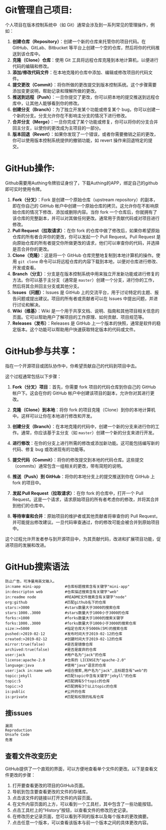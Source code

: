# **Git管理自己项目:**

个人项目在版本控制系统中（如 Git）通常会涉及到一系列常见的管理操作，例如：

1. **创建仓库（Repository）**：创建一个新的仓库来托管你的项目代码。在 GitHub、GitLab、Bitbucket 等平台上创建一个空的仓库，然后将你的代码推送到该仓库中。
2. **克隆（Clone）仓库**：使用 Git 工具将远程仓库克隆到本地计算机，以便进行代码的编辑和修改。
3. **添加/修改代码文件**：在本地克隆的仓库中添加、编辑或修改项目的代码文件。
4. **提交更改（Commit）**：将你所做的更改提交到版本控制系统。这个步骤需要添加变更说明，帮助记录和理解所做的更改。
5. **推送到远程（Push）**：一旦你提交了更改，你可以把本地的提交推送到远程仓库中，让其他人能够看到你的修改。
6. **创建分支（Branch）**：为了独立开发某个功能或修复某个 bug，你可以创建一个新的分支。分支允许你在不影响主分支的情况下进行修改。
7. **合并分支（Merge）**：一旦你完成了某个功能或修复，你可以将你的分支合并回主分支，以使你的更改成为主项目的一部分。
8. **版本回退（Revert）**：如果你发现了一个错误，或者你需要撤销之前的更改，你可以使用版本控制系统提供的撤销功能，如 revert 操作来回退特定的提交。



# **GitHub操作:**
Github需要用Authing令牌验证身份了，下载Authing的APP，绑定自己的github即可实时使用令牌。

1. **Fork（分叉）**：Fork 是创建一个原始仓库（upstream repository）的副本，即在你自己的 GitHub 帐户中创建一个原始仓库的拷贝。这允许你在不影响原始仓库的情况下修改、添加或删除内容。当你 fork 一个仓库后，你就拥有了该仓库的完整副本，并可以对其做任何更改。通常用于贡献代码或对项目进行修改。
2. **Pull Request（拉取请求）**：在你 fork 的仓库中做了修改后，如果你希望原始仓库的所有者合并你的更改，你可以发起一个 Pull Request。Pull Request 是向原始仓库的所有者提交你所做更改的请求，他们可以审查你的代码，并选择是否合并你的更改。
3. **Clone（克隆）**：这是将一个 GitHub 仓库完整地复制到本地计算机的操作。使用 `git clone` 命令可以将远程仓库的内容下载到本地，以便对仓库进行修改、开发或查看。
4. **Branch（分支）**：分支是在版本控制系统中用来独立开发新功能或进行修复的方法。你可以基于主分支（通常是 `master`）创建一个分支，进行你的工作，然后将其合并回主分支或其他分支。
5. **Issues（问题）**：Issues 是 GitHub 上的交流平台，用于讨论特定的主题、报告问题或提出建议。项目的所有者或贡献者可以在 Issues 中提出问题，并进行讨论和解决。
6. **Wiki（维基）**：Wiki 是一个用于共享文档、说明、指南和其他项目相关信息的页面。它可以帮助用户了解项目的工作原理、如何贡献、项目规范等。
7. **Releases（发布）**：Releases 是 GitHub 上一个版本的快照，通常是软件的稳定版本。这个功能可以帮助用户快速获取特定版本的代码或文件。


# **GitHub参与共享：**
指在一个开源项目或团队协作中，你希望贡献自己的代码到项目中去。

这个过程通常包括以下步骤：

1. **Fork（分叉）项目**：首先，你需要 fork 项目的代码仓库到你自己的 GitHub 帐户下。这会在你的 GitHub 帐户中创建该项目的副本，允许你对其进行更改。

2. **克隆（Clone）到本地**：将你 fork 的项目克隆（Clone）到你的本地计算机中。这样可以让你在本地进行修改和开发。

3. **创建分支（Branch）**：在本地克隆的代码中，创建一个新的分支来进行你的工作。通常，你应该基于主分支（如 `master`）创建一个新的分支来进行开发。

4. **进行修改**：在你的分支上进行所需的修改或添加新功能。这可能包括编写新的代码、修复 bug 或改进现有的功能等。

5. **提交代码（Commit）**：将你的修改提交到本地的代码仓库。这些提交（commits）通常包含一组相关的更改，带有简短的说明。

6. **推送（Push）到 GitHub**：将你的本地分支上的提交推送到你在 GitHub 上 fork 的项目中。

7. **发起 Pull Request（拉取请求）**：在你 fork 的仓库中，打开一个 Pull Request。这是一个请求，请求原始项目的所有者考虑你的修改，并将其合并到他们的仓库中。

8. **等待审查和合并**：原始项目的维护者或其他贡献者将审查你的 Pull Request，并可能提出修改建议。一旦代码审查通过，你的修改可能会被合并到原始项目中。

这个过程允许开发者参与到开源项目中，为其贡献代码，改进和扩展项目功能，促进项目的发展和改进。




# **GitHub搜索语法**


```
防止广告，可净量用英文输入。
in:name mini-app           #仓库标题搜索含有关键字"mini-app"
in:descripton web          #仓库描述搜索含有关键字"web"
in:readme node             #README文件搜素含有关键字"node"
org:github                 #匹配github名下的仓库
stars:>3000                #stars数量大于3000的搜索仓库
stars:1000..3000           #stars数量大于1000小于3000的仓库
forks:>1000                #forks数量大于1000的搜索关键字
forks:1000..3000           #forks数量大于1000小于3000的搜索仓库
size:>=5000                #指定仓库大于5000k(5M)的搜索仓库
pushed:>2019-02-12         #发布时间大于2019-02-12的仓库
created:>2019-02-12        #创建时间大于2019-02-12的仓库
mirror:true(false)         #是否是镜像仓库
archived:true(false)       #是否是废弃的仓库
user:jack                  #用户名为"jack"的仓库
license:apache-2.0         #仓库的 LICENSE为"apache-2.0"
language:java              #使用"java"语言的仓库
user:jack in:name web      #组合搜索,用户名为"jack",且标题含有"web"的
topic:jekyll               #匹配topic中含有关键字"jekyll"的仓库
topic:5                    #匹配拥有5个topic的仓库
topic:>3                   #匹配拥有3个以上topic的仓库
is:public                  #公开的仓库
is:private                 #匹配有权限的私有仓库
```

## **搜issues**
```
漏洞
Reproduction
Unsafe Code
危害
```

## **查看文件改变历史**


GitHub提供了一个直观的界面，可以方便地查看单个文件的更改。以下是查看文件更改的步骤：
1. 打开要查看更改的项目的GitHub页面。
2. 导航到包含要查看更改的文件的存储库。
3. 点击该文件的链接以打开文件的内容页面。
4. 在文件内容页面的上方，可以看到一个工具栏，其中包含了一些功能按钮。
5. 点击工具栏上的“History”按钮，以查看文件的修改历史记录。
6. 在修改历史记录页面，您可以看到不同的版本以及每个版本的更改摘要。
7. 点击任意一个版本，可以查看该版本与前一个版本之间的具体更改内容。

